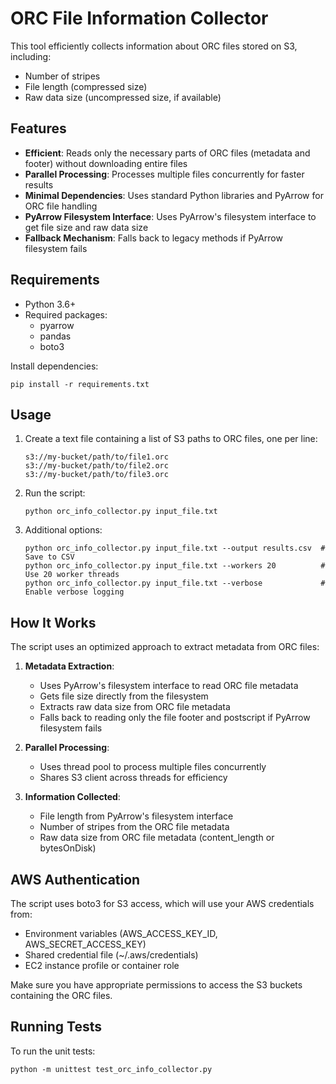 # ORC File Information Collector

This tool efficiently collects information about ORC files stored on S3, including:
- Number of stripes
- File length (compressed size)
- Raw data size (uncompressed size, if available)

## Features

- **Efficient**: Reads only the necessary parts of ORC files (metadata and footer) without downloading entire files
- **Parallel Processing**: Processes multiple files concurrently for faster results
- **Minimal Dependencies**: Uses standard Python libraries and PyArrow for ORC file handling
- **PyArrow Filesystem Interface**: Uses PyArrow's filesystem interface to get file size and raw data size
- **Fallback Mechanism**: Falls back to legacy methods if PyArrow filesystem fails

## Requirements

- Python 3.6+
- Required packages:
  - pyarrow
  - pandas
  - boto3

Install dependencies:
```
pip install -r requirements.txt
```

## Usage

1. Create a text file containing a list of S3 paths to ORC files, one per line:
   ```
   s3://my-bucket/path/to/file1.orc
   s3://my-bucket/path/to/file2.orc
   s3://my-bucket/path/to/file3.orc
   ```

2. Run the script:
   ```
   python orc_info_collector.py input_file.txt
   ```

3. Additional options:
   ```
   python orc_info_collector.py input_file.txt --output results.csv  # Save to CSV
   python orc_info_collector.py input_file.txt --workers 20          # Use 20 worker threads
   python orc_info_collector.py input_file.txt --verbose             # Enable verbose logging
   ```

## How It Works

The script uses an optimized approach to extract metadata from ORC files:

1. **Metadata Extraction**: 
   - Uses PyArrow's filesystem interface to read ORC file metadata
   - Gets file size directly from the filesystem
   - Extracts raw data size from ORC file metadata
   - Falls back to reading only the file footer and postscript if PyArrow filesystem fails

2. **Parallel Processing**:
   - Uses thread pool to process multiple files concurrently
   - Shares S3 client across threads for efficiency

3. **Information Collected**:
   - File length from PyArrow's filesystem interface
   - Number of stripes from the ORC file metadata
   - Raw data size from ORC file metadata (content_length or bytesOnDisk)

## AWS Authentication

The script uses boto3 for S3 access, which will use your AWS credentials from:
- Environment variables (AWS_ACCESS_KEY_ID, AWS_SECRET_ACCESS_KEY)
- Shared credential file (~/.aws/credentials)
- EC2 instance profile or container role

Make sure you have appropriate permissions to access the S3 buckets containing the ORC files.

## Running Tests

To run the unit tests:
```
python -m unittest test_orc_info_collector.py
```